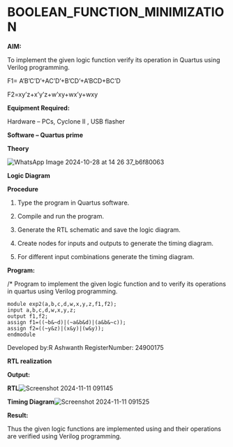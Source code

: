 # BOOLEAN_FUNCTION_MINIMIZATION

**AIM:**

To implement the given logic function verify its operation in Quartus using Verilog programming.

F1= A’B’C’D’+AC’D’+B’CD’+A’BCD+BC’D 

F2=xy’z+x’y’z+w’xy+wx’y+wxy

**Equipment Required:**

Hardware – PCs, Cyclone II , USB flasher

**Software – Quartus prime**

**Theory**

![WhatsApp Image 2024-10-28 at 14 26 37_b6f80063](https://github.com/user-attachments/assets/4d00ec95-3b26-4c6d-a117-dbda423734c5)

**Logic Diagram**

**Procedure**

1.	Type the program in Quartus software.

2.	Compile and run the program.

3.	Generate the RTL schematic and save the logic diagram.

4.	Create nodes for inputs and outputs to generate the timing diagram.

5.	For different input combinations generate the timing diagram.


**Program:**

/* Program to implement the given logic function and to verify its operations in quartus using Verilog programming. 
```
module exp2(a,b,c,d,w,x,y,z,f1,f2);
input a,b,c,d,w,x,y,z;
output f1,f2;
assign f1=((~b&~d)|(~a&b&d)|(a&b&~c));
assign f2=((~y&z)|(x&y)|(w&y));
endmodule
```


Developed by:R Ashwanth  RegisterNumber: 24900175


**RTL realization**

**Output:**

**RTL**![Screenshot 2024-11-11 091145](https://github.com/user-attachments/assets/64bbae1d-a7e7-4c9d-88b7-dd0317778dfc)


**Timing Diagram**![Screenshot 2024-11-11 091525](https://github.com/user-attachments/assets/90f34400-0b90-4ec5-8e28-3eba506a0735)

**Result:**

Thus the given logic functions are implemented using and their operations are verified using Verilog programming.

